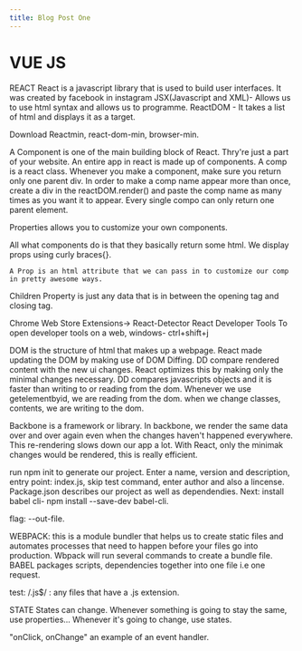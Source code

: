 ```yaml
---
title: Blog Post One
---
```


# VUE JS

REACT
React is a javascript library that is used to build user interfaces.
It was created by facebook in instagram
JSX(Javascript and XML)- Allows us to use html syntax and allows us to programme.
ReactDOM - It takes a list of html and displays it as a target.

Download Reactmin, react-dom-min, browser-min.

A Component is one of the main building block of React. Thry're just a part of your website. An entire app in react is made up of components. A comp is a react class. Whenever you make a component, make sure you return only one parent div.
In order to make a comp name appear more than once, create a div in the reactDOM.render() and paste the comp name as many times as you want it to appear.
Every single compo can only return one parent element.

Properties allows you to customize your own components.

All what components do is that they basically return some html.
We display props using curly braces{}.
     
```A Prop is an html attribute that we can pass in to customize our comp in pretty awesome ways.```

Children Property is just any data that is in between the opening tag and closing tag.

Chrome Web Store Extensions-> React-Detector
React Developer Tools
To open developer tools on a web, windows- ctrl+shift+j

DOM is the structure of html that makes up a webpage. React made updating the DOM by making use of DOM Diffing. DD compare rendered content with the new ui changes. React optimizes this by making only the minimal changes necessary. DD compares javascripts objects and it is faster than writing to or reading from the dom. Whenever we use getelementbyid, we are reading from the dom. when we change classes, contents, we are writing to the dom.

Backbone is a framework or library. In backbone, we render the same data over and over again even when the changes haven't happened everywhere. 
This re-rendering slows down our app a lot. 
With React, only the minimak changes would be rendered, this is really efficient.

run npm init to generate our project.
Enter a name, version and description, entry point: index.js, skip test command, enter author and also a lincense.
Package.json describes our project as well as dependendies.
Next: install babel cli- npm install --save-dev babel-cli.

flag: --out-file.

WEBPACK: this is a module bundler that helps us to create static files and automates processes that need to happen before your files go into production. Wbpack will run several commands to create a bundle file. BABEL packages scripts, dependencies together into one file i.e one request.

test: /\.js$/ : any files that have a .js extension. 

STATE
States can change.
Whenever something is going to stay the same, use properties... Whenever it's going to change, use states.

"onClick, onChange" an example of an event handler.


<vue-disqus shortname="PlayGround" :identifier="$page.post.title"></vue-disqus>
